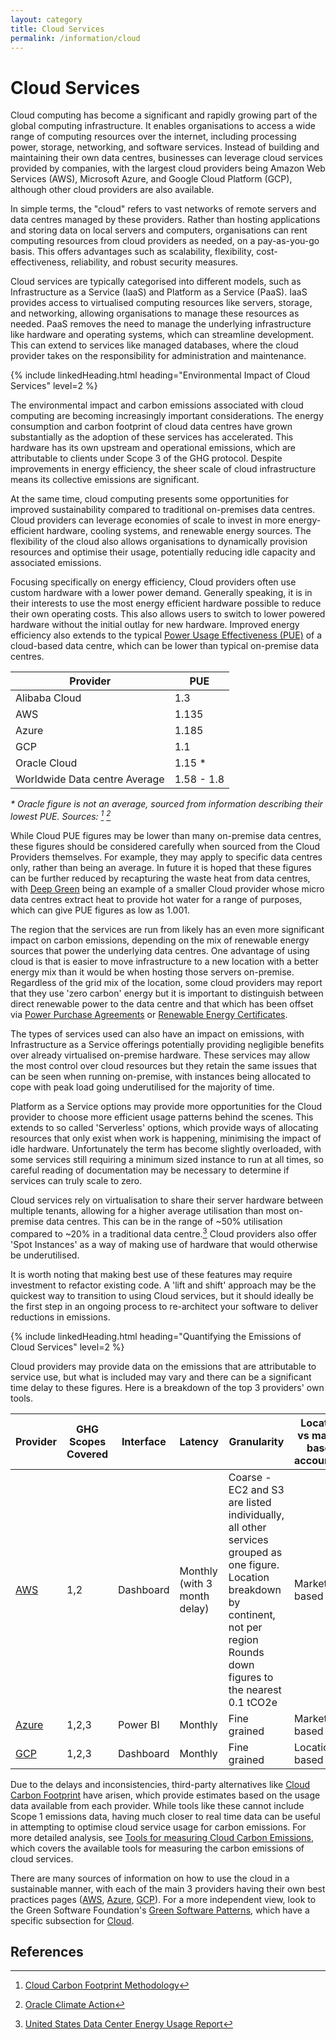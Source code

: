```yaml
---
layout: category
title: Cloud Services
permalink: /information/cloud
---
```


# Cloud Services 

Cloud computing has become a significant and rapidly growing part of the global computing infrastructure. It enables organisations to access a wide range of computing resources over the internet, including processing power, storage, networking, and software services. Instead of building and maintaining their own data centres, businesses can leverage cloud services provided by companies, with the largest cloud providers being Amazon Web Services (AWS), Microsoft Azure, and Google Cloud Platform (GCP), although other cloud providers are also available.

In simple terms, the "cloud" refers to vast networks of remote servers and data centres managed by these providers. Rather than hosting applications and storing data on local servers and computers, organisations can rent computing resources from cloud providers as needed, on a pay-as-you-go basis. This offers advantages such as scalability, flexibility, cost-effectiveness, reliability, and robust security measures.

Cloud services are typically categorised into different models, such as Infrastructure as a Service (IaaS) and Platform as a Service (PaaS). IaaS provides access to virtualised computing resources like servers, storage, and networking, allowing organisations to manage these resources as needed. PaaS removes the need to manage the underlying infrastructure like hardware and operating systems, which can streamline development. This can extend to services like managed databases, where the cloud provider takes on the responsibility for administration and maintenance.

{% include linkedHeading.html heading="Environmental Impact of Cloud Services" level=2 %}

The environmental impact and carbon emissions associated with cloud computing are becoming increasingly important considerations. The energy consumption and carbon footprint of cloud data centres have grown substantially as the adoption of these services has accelerated. This hardware has its own upstream and operational emissions, which are attributable to clients under Scope 3 of the GHG protocol. Despite improvements in energy efficiency, the sheer scale of cloud infrastructure means its collective emissions are significant.

At the same time, cloud computing presents some opportunities for improved sustainability compared to traditional on-premises data centres. Cloud providers can leverage economies of scale to invest in more energy-efficient hardware, cooling systems, and renewable energy sources. The flexibility of the cloud also allows organisations to dynamically provision resources and optimise their usage, potentially reducing idle capacity and associated emissions.

Focusing specifically on energy efficiency, Cloud providers often use custom hardware with a lower power demand. Generally speaking, it is in their interests to use the most energy efficient hardware possible to reduce their own operating costs. This also allows users to switch to lower powered hardware without the initial outlay for new hardware. Improved energy efficiency also extends to the typical [Power Usage Effectiveness (PUE)](/glossary#power-usage-effectiveness-pue) of a cloud-based data centre, which can be lower than typical on-premise data centres.

| Provider                      | PUE        |
| ----------------------------- | ---------- |
| Alibaba Cloud                 | 1.3        |
| AWS                           | 1.135      |
| Azure                         | 1.185      |
| GCP                           | 1.1        |
| Oracle Cloud                  | 1.15 \*    |
| Worldwide Data centre Average | 1.58 - 1.8 |

*\* Oracle figure is not an average, sourced from information describing their lowest PUE. Sources: [^ccf-pue] [^oracle-pue]*

[^ccf-pue]: [Cloud Carbon Footprint Methodology](https://www.cloudcarbonfootprint.org/docs/methodology#appendix-i-energy-coefficients)
[^oracle-pue]: [Oracle Climate Action](https://www.oracle.com/uk/government/climate-action/#rc30p2)

While Cloud PUE figures may be lower than many on-premise data centres, these figures should be considered carefully when sourced from the Cloud Providers themselves. For example, they may apply to specific data centres only, rather than being an average. In future it is hoped that these figures can be further reduced by recapturing the waste heat from data centres, with [Deep Green](https://deepgreen.energy/) being an example of a smaller Cloud provider whose micro data centres extract heat to provide hot water for a range of purposes, which can give PUE figures as low as 1.001.

The region that the services are run from likely has an even more significant impact on carbon emissions, depending on the mix of renewable energy sources that power the underlying data centres. One advantage of using cloud is that is easier to move infrastructure to a new location with a better energy mix than it would be when hosting those servers on-premise. Regardless of the grid mix of the location, some cloud providers may report that they use 'zero carbon' energy but it is important to distinguish between direct renewable power to the data centre and that which has been offset via [Power Purchase Agreements](/glossary#power-purchase-agreements-ppa) or [Renewable Energy Certificates](/glossary#renewable-energy-certificates-recs).

The types of services used can also have an impact on emissions, with Infrastructure as a Service offerings potentially providing negligible benefits over already virtualised on-premise hardware. These services may allow the most control over cloud resources but they retain the same issues that can be seen when running on-premise, with instances being allocated to cope with peak load going underutilised for the majority of time.

Platform as a Service options may provide more opportunities for the Cloud provider to choose more efficient usage patterns behind the scenes. This extends to so called 'Serverless' options, which provide ways of allocating resources that only exist when work is happening, minimising the impact of idle hardware. Unfortunately the term has become slightly overloaded, with some services still requiring a minimum sized instance to run at all times, so careful reading of documentation may be necessary to determine if services can truly scale to zero.

Cloud services rely on virtualisation to share their server hardware between multiple tenants, allowing for a higher average utilisation than most on-premise data centres. This can be in the range of ~50% utilisation compared to ~20% in a traditional data centre.[^cloud-utilisation] Cloud providers also offer 'Spot Instances' as a way of making use of hardware that would otherwise be underutilised.

It is worth noting that making best use of these features may require investment to refactor existing code. A 'lift and shift' approach may be the quickest way to transition to using Cloud services, but it should ideally be the first step in an ongoing process to re-architect your software to deliver reductions in emissions.

[^cloud-utilisation]: [United States Data Center Energy Usage Report](https://eta-publications.lbl.gov/sites/default/files/lbnl-1005775_v2.pdf)

{% include linkedHeading.html heading="Quantifying the Emissions of Cloud Services" level=2 %}

Cloud providers may provide data on the emissions that are attributable to service use, but what is included may vary and there can be a significant time delay to these figures. Here is a breakdown of the top 3 providers' own tools.

|Provider|GHG Scopes Covered|Interface|Latency|Granularity|Location vs market based accounting|
|----|----|----|----|----|----|
|[AWS](https://aws.amazon.com/aws-cost-management/aws-customer-carbon-footprint-tool/)|1,2|Dashboard|Monthly<br>(with 3 month delay)|Coarse - EC2 and S3 are listed individually, all other services grouped as one figure.<br>Location breakdown by continent, not per region<br>Rounds down figures to the nearest 0.1 tCO2e|Market-based|
|[Azure](https://appsource.microsoft.com/en-gb/product/power-bi/coi-sustainability.emissions_impact_dashboard)|1,2,3|Power BI|Monthly|Fine grained|Market-based|
|[GCP](https://cloud.google.com/carbon-footprint)|1,2,3|Dashboard|Monthly|Fine grained|Location-based|

Due to the delays and inconsistencies, third-party alternatives like [Cloud Carbon Footprint](https://www.cloudcarbonfootprint.org/) have arisen, which provide estimates based on the usage data available from each provider. While tools like these cannot include Scope 1 emissions data, having much closer to real time data can be useful in attempting to optimise cloud service usage for carbon emissions. For more detailed analysis, see [Tools for measuring Cloud Carbon Emissions](https://blog.scottlogic.com/2023/10/19/tools-for-measuring-cloud-carbon-emissions.html), which covers the available tools for measuring the carbon emissions of cloud services.

There are many sources of information on how to use the cloud in a sustainable manner, with each of the main 3 providers having their own best practices pages ([AWS](https://docs.aws.amazon.com/pdfs/wellarchitected/latest/sustainability-pillar/wellarchitected-sustainability-pillar.pdf), [Azure](https://learn.microsoft.com/en-us/azure/well-architected/sustainability/), [GCP](https://cloud.google.com/architecture/reduce-carbon-footprint)). For a more independent view, look to the Green Software Foundation's [Green Software Patterns](https://patterns.greensoftware.foundation/), which have a specific subsection for [Cloud](https://patterns.greensoftware.foundation/catalog/cloud/).


## References